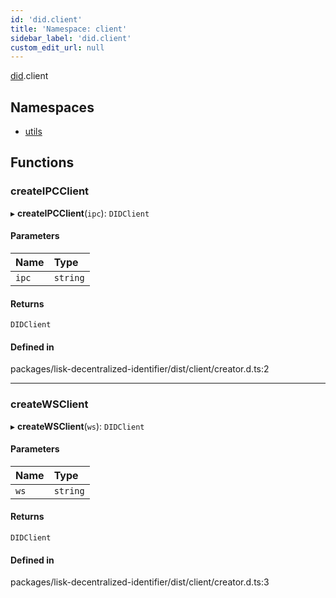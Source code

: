 ```yaml
---
id: 'did.client'
title: 'Namespace: client'
sidebar_label: 'did.client'
custom_edit_url: null
---
```


[did](did.md).client

## Namespaces

- [utils](did.client.utils.md)

## Functions

### createIPCClient

▸ **createIPCClient**(`ipc`): `DIDClient`

#### Parameters

| Name  | Type     |
| :---- | :------- |
| `ipc` | `string` |

#### Returns

`DIDClient`

#### Defined in

packages/lisk-decentralized-identifier/dist/client/creator.d.ts:2

---

### createWSClient

▸ **createWSClient**(`ws`): `DIDClient`

#### Parameters

| Name | Type     |
| :--- | :------- |
| `ws` | `string` |

#### Returns

`DIDClient`

#### Defined in

packages/lisk-decentralized-identifier/dist/client/creator.d.ts:3

